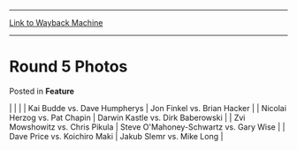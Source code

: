
---
[Link to Wayback Machine](https://web.archive.org/web/20171029104302/https://magic.wizards.com/en/articles/archive/feature/round-5-photos-2000-01-01)

[_metadata_:wayback_url]:- "https://magic.wizards.com/en/articles/archive/feature/round-5-photos-2000-01-01"
[_metadata_:wayback_raw_url]:- "https://web.archive.org/web/20171029104302id_/https://magic.wizards.com/en/articles/archive/feature/round-5-photos-2000-01-01"
[_metadata_:wayback_capture_timestamp]:- "2017-10-29 10:43:02+00:00"
[_metadata_:description]:- "Kai Budde vs. Dave Humpherys    Jon Finkel vs. Brian Hacker"
[_metadata_:generator]:- "Drupal 7 (http://drupal.org)"
[_metadata_:publish_date]:- "2000-01-01"
---


Round 5 Photos
==============



 Posted in **Feature**














|
|  |
| 
 Kai Budde vs. Dave Humpherys | 
 Jon Finkel vs. Brian Hacker |
| 
 Nicolai Herzog vs. Pat Chapin | 
 Darwin Kastle vs. Dirk Baberowski |
| 
 Zvi Mowshowitz vs. Chris Pikula | 
 Steve O'Mahoney-Schwartz vs. Gary Wise |
| 
 Dave Price vs. Koichiro Maki | 
 Jakub Slemr vs. Mike Long |







